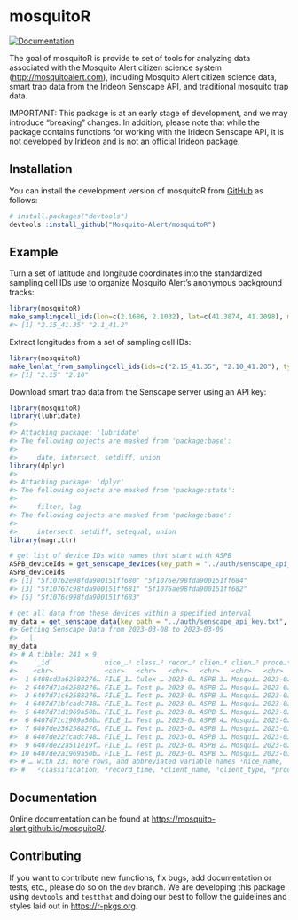 
<!-- README.md is generated from README.Rmd. Please edit that file -->

# mosquitoR

<!-- badges: start -->

[![Documentation](https://img.shields.io/static/v1?label=Documentation&message=html&color=informational)](https://mosquito-alert.github.io/mosquitoR/)
<!-- badges: end -->

The goal of mosquitoR is provide to set of tools for analyzing data
associated with the Mosquito Alert citizen science system
(<http://mosquitoalert.com>), including Mosquito Alert citizen science
data, smart trap data from the Irideon Senscape API, and traditional
mosquito trap data.

IMPORTANT: This package is at an early stage of development, and we may
introduce “breaking” changes. In addition, please note that while the
package contains functions for working with the Irideon Senscape API, it
is not developed by Irideon and is not an official Irideon package.

## Installation

You can install the development version of mosquitoR from
[GitHub](https://github.com/) as follows:

``` r
# install.packages("devtools")
devtools::install_github("Mosquito-Alert/mosquitoR")
```

## Example

Turn a set of latitude and longitude coordinates into the standardized
sampling cell IDs use to organize Mosquito Alert’s anonymous background
tracks:

``` r
library(mosquitoR)
make_samplingcell_ids(lon=c(2.1686, 2.1032), lat=c(41.3874, 41.2098), mask=0.05)
#> [1] "2.15_41.35" "2.1_41.2"
```

Extract longitudes from a set of sampling cell IDs:

``` r
library(mosquitoR)
make_lonlat_from_samplingcell_ids(ids=c("2.15_41.35", "2.10_41.20"), type="lon")
#> [1] "2.15" "2.10"
```

Download smart trap data from the Senscape server using an API key:

``` r
library(mosquitoR)
library(lubridate)
#> 
#> Attaching package: 'lubridate'
#> The following objects are masked from 'package:base':
#> 
#>     date, intersect, setdiff, union
library(dplyr)
#> 
#> Attaching package: 'dplyr'
#> The following objects are masked from 'package:stats':
#> 
#>     filter, lag
#> The following objects are masked from 'package:base':
#> 
#>     intersect, setdiff, setequal, union
library(magrittr)

# get list of device IDs with names that start with ASPB
ASPB_deviceIds = get_senscape_devices(key_path = "../auth/senscape_api_key.txt") %>% filter(startsWith(name, "ASPB")) %>% pull(`_id`)
ASPB_deviceIds
#> [1] "5f10762e98fda900151ff680" "5f1076e798fda900151ff684"
#> [3] "5f10767c98fda900151ff681" "5f1076ae98fda900151ff682"
#> [5] "5f1076c998fda900151ff683"

# get all data from these devices within a specified interval
my_data = get_senscape_data(key_path = "../auth/senscape_api_key.txt", start_datetime = as_datetime("2023-03-08"), end_datetime = as_datetime("2023-03-09"), deviceIds = ASPB_deviceIds)
#> Getting Senscape Data from 2023-03-08 to 2023-03-09
#>   |                                                                              |                                                                      |   0%  |                                                                              |======================================================================| 100%
my_data
#> # A tibble: 241 × 9
#>    `_id`             nice_…¹ class…² recor…³ clien…⁴ clien…⁵ proce…⁶   lat   lng
#>    <chr>             <chr>   <chr>   <chr>   <chr>   <chr>   <chr>   <dbl> <dbl>
#>  1 6408cd3a62588276… FILE_1… Culex … 2023-0… ASPB 3… Mosqui… 2023-0…  41.4  2.12
#>  2 6407d71a62588276… FILE_1… Test p… 2023-0… ASPB 2… Mosqui… 2023-0…  41.4  2.15
#>  3 6407d71c62588276… FILE_1… Test p… 2023-0… ASPB 3… Mosqui… 2023-0…  41.4  2.12
#>  4 6407d71bfcadc748… FILE_1… Test p… 2023-0… ASPB 1… Mosqui… 2023-0…  41.4  2.19
#>  5 6407d71d1969a50b… FILE_1… Test p… 2023-0… ASPB 5… Mosqui… 2023-0…  41.4  2.19
#>  6 6407d71c1969a50b… FILE_1… Test p… 2023-0… ASPB 4… Mosqui… 2023-0…  41.4  2.15
#>  7 6407de2362588276… FILE_1… Test p… 2023-0… ASPB 1… Mosqui… 2023-0…  41.4  2.19
#>  8 6407de22fcadc748… FILE_1… Test p… 2023-0… ASPB 3… Mosqui… 2023-0…  41.4  2.12
#>  9 6407de22a511e19f… FILE_1… Test p… 2023-0… ASPB 2… Mosqui… 2023-0…  41.4  2.15
#> 10 6407de2a1969a50b… FILE_1… Test p… 2023-0… ASPB 5… Mosqui… 2023-0…  41.4  2.19
#> # … with 231 more rows, and abbreviated variable names ¹​nice_name,
#> #   ²​classification, ³​record_time, ⁴​client_name, ⁵​client_type, ⁶​processed
```

## Documentation

Online documentation can be found at
<https://mosquito-alert.github.io/mosquitoR/>.

## Contributing

If you want to contribute new functions, fix bugs, add documentation or
tests, etc., please do so on the `dev` branch. We are developing this
package using `devtools` and `testthat` and doing our best to follow the
guidelines and styles laid out in <https://r-pkgs.org>.

<!-- What is special about using `README.Rmd` instead of just `README.md`? You can include R chunks like so: -->
<!-- ```{r cars} -->
<!-- summary(cars) -->
<!-- ``` -->
<!-- You'll still need to render `README.Rmd` regularly, to keep `README.md` up-to-date. `devtools::build_readme()` is handy for this. You could also use GitHub Actions to re-render `README.Rmd` every time you push. An example workflow can be found here: <https://github.com/r-lib/actions/tree/v1/examples>. -->
<!-- You can also embed plots, for example: -->
<!-- ```{r pressure, echo = FALSE} -->
<!-- plot(pressure) -->
<!-- ``` -->
<!-- In that case, don't forget to commit and push the resulting figure files, so they display on GitHub and CRAN. -->
